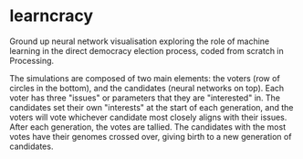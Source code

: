 # learncracy

Ground up neural network visualisation exploring the role of machine learning in the direct democracy election process, coded from scratch in Processing.

The simulations are composed of two main elements: the voters (row of circles in the bottom), and the candidates (neural networks on top). Each voter has three "issues" or parameters that they are "interested" in. The candidates set their own "interests" at the start of each generation, and the voters will vote whichever candidate most closely aligns with their issues.
After each generation, the votes are tallied. The candidates with the most votes have their genomes crossed over, giving birth to a new generation of candidates.
